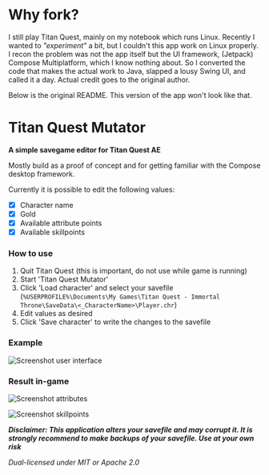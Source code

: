# Why fork?

I still play Titan Quest, mainly on my notebook which runs Linux. Recently I wanted to 
_"experiment"_ a bit, but I couldn't this app work on Linux properly. I recon the problem was 
not the app itself but the UI framework, (Jetpack) Compose Multiplatform, which I know 
nothing about. So I converted the code that makes the actual work to Java, slapped a lousy
Swing UI, and called it a day. Actual credit goes to the original author.

Below is the original README. This version of the app won't look like that.

Titan Quest Mutator
===================

**A simple savegame editor for Titan Quest AE**

Mostly build as a proof of concept and for getting familiar with the Compose desktop framework.

Currently it is possible to edit the following values:
- [x] Character name
- [x] Gold
- [x] Available attribute points
- [x] Available skillpoints

### How to use
1. Quit Titan Quest (this is important, do not use while game is running)
2. Start 'Titan Quest Mutator'
3. Click 'Load character' and select your savefile (`%USERPROFILE%\Documents\My Games\Titan Quest - Immortal Throne\SaveData\<_CharacterName>\Player.chr`)
4. Edit values as desired
5. Click 'Save character' to write the changes to the savefile

### Example
![Screenshot user interface](media/screenshot_ui.png)  

### Result in-game
![Screenshot attributes](media/cheat_attributes.jpg)  

![Screenshot skillpoints](media/cheat_skillpoints.jpg)  

***Disclaimer: This application alters your savefile and may corrupt it. It is strongly recommend to make backups of your savefile. Use at your own risk***

*Dual-licensed under MIT or Apache 2.0*
